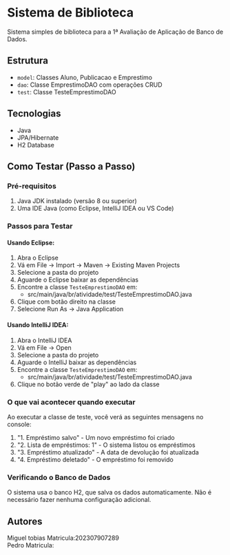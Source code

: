 # Sistema de Biblioteca

Sistema simples de biblioteca para a 1ª Avaliação de Aplicação de Banco de Dados.

## Estrutura
- `model`: Classes Aluno, Publicacao e Emprestimo
- `dao`: Classe EmprestimoDAO com operações CRUD
- `test`: Classe TesteEmprestimoDAO

## Tecnologias
- Java
- JPA/Hibernate
- H2 Database

## Como Testar (Passo a Passo)

### Pré-requisitos
1. Java JDK instalado (versão 8 ou superior)
2. Uma IDE Java (como Eclipse, IntelliJ IDEA ou VS Code)

### Passos para Testar

#### Usando Eclipse:
1. Abra o Eclipse
2. Vá em File -> Import -> Maven -> Existing Maven Projects
3. Selecione a pasta do projeto
4. Aguarde o Eclipse baixar as dependências
5. Encontre a classe `TesteEmprestimoDAO` em:
   - src/main/java/br/atividade/test/TesteEmprestimoDAO.java
6. Clique com botão direito na classe
7. Selecione Run As -> Java Application

#### Usando IntelliJ IDEA:
1. Abra o IntelliJ IDEA
2. Vá em File -> Open
3. Selecione a pasta do projeto
4. Aguarde o IntelliJ baixar as dependências
5. Encontre a classe `TesteEmprestimoDAO` em:
   - src/main/java/br/atividade/test/TesteEmprestimoDAO.java
6. Clique no botão verde de "play" ao lado da classe

### O que vai acontecer quando executar
Ao executar a classe de teste, você verá as seguintes mensagens no console:
1. "1. Empréstimo salvo" - Um novo empréstimo foi criado
2. "2. Lista de empréstimos: 1" - O sistema listou os empréstimos
3. "3. Empréstimo atualizado" - A data de devolução foi atualizada
4. "4. Empréstimo deletado" - O empréstimo foi removido

### Verificando o Banco de Dados
O sistema usa o banco H2, que salva os dados automaticamente. Não é necessário fazer nenhuma configuração adicional.

## Autores
Miguel tobias Matricula:202307907289  
Pedro Matricula:
